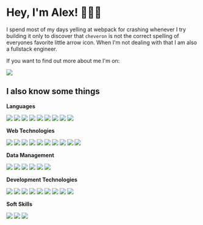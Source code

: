 # Hey, I'm Alex! 👨🏻‍💻
I spend most of my days yelling at webpack for crashing whenever I try building it only to discover that `cheveron` is not the correct spelling of everyones favorite little arrow icon. When I'm not dealing with that I am also a fullstack engineer. 

If you want to find out more about me I'm on:

[<img src="https://img.shields.io/static/v1?logo=LinkedIn&message=LinkedIn&color=545454&label=&logoColor=03adfc" />](https://www.linkedin.com/in/AlexBieg) 

## I also know some things
**Languages**

<img src="https://img.shields.io/static/v1?logo=Python&message=Python&color=545454&label=&logoColor=03adfc" /> <img src="https://img.shields.io/static/v1?logo=Javascript&message=Javascript&color=545454&label=&logoColor=03adfc" /> <img src="https://img.shields.io/static/v1?logo=Java&message=Java&color=545454&label=&logoColor=03adfc" /> <img src="https://img.shields.io/static/v1?logo=c-sharp&message=C%23&color=545454&label=&logoColor=03adfc" /> <img src="https://img.shields.io/static/v1?logo=node.js&message=Node.js&color=545454&label=&logoColor=03adfc" /> <img src="https://img.shields.io/static/v1?logo=go&message=GoLang&color=545454&label=&logoColor=03adfc" /> <img src="https://img.shields.io/static/v1?logo=php&message=PHP&color=545454&label=&logoColor=03adfc" /> <img src="https://img.shields.io/static/v1?logo=c%2B%2B&message=C%2B%2B&color=545454&label=&logoColor=03adfc" /> <img src="https://img.shields.io/static/v1?logo=lua&message=Lua&color=545454&label=&logoColor=03adfc" />

**Web Technologies**

<img src="https://img.shields.io/static/v1?logo=react&message=React&color=545454&label=&logoColor=03adfc" /> <img src="https://img.shields.io/static/v1?logo=redux&message=Redux&color=545454&label=&logoColor=03adfc" /> <img src="https://img.shields.io/static/v1?logo=ember.js&message=Ember&color=545454&label=&logoColor=03adfc" />
<img src="https://img.shields.io/static/v1?logo=angular&message=Angular&color=545454&label=&logoColor=03adfc" /> <img src="https://img.shields.io/static/v1?logo=css3&message=CSS3&color=545454&label=&logoColor=03adfc" /> <img src="https://img.shields.io/static/v1?logo=sass&message=Sass&color=545454&label=&logoColor=03adfc" /> <img src="https://img.shields.io/static/v1?logo=html5&message=HTML5&color=545454&label=&logoColor=03adfc" /> <img src="https://img.shields.io/static/v1?logo=electron&message=Electron&color=545454&label=&logoColor=03adfc" /> <img src="https://img.shields.io/static/v1?logo=.Net&message=.Net&color=545454&label=&logoColor=03adfc" /> <img src="https://img.shields.io/static/v1?logo=flask&message=Flask&color=545454&label=&logoColor=03adfc" />

**Data Management**

<img src="https://img.shields.io/static/v1?logo=MySql&message=MySql&color=545454&label=&logoColor=03adfc" /> <img src="https://img.shields.io/static/v1?logo=MongoDB&message=MongoDB&color=545454&label=&logoColor=03adfc" /> <img src="https://img.shields.io/static/v1?logo=Apache-Solr&message=Solr&color=545454&label=&logoColor=03adfc" /> <img src="https://img.shields.io/static/v1?logo=Amazon-AWS&message=S3&color=545454&label=&logoColor=03adfc" /> <img src="https://img.shields.io/static/v1?logo=Amazon-AWS&message=SQS&color=545454&label=&logoColor=03adfc" /> <img src="https://img.shields.io/static/v1?logo=GraphQL&message=GraphQL&color=545454&label=&logoColor=03adfc" />

**Development Technologies**

<img src="https://img.shields.io/static/v1?logo=git&message=Git&color=545454&label=&logoColor=03adfc" /> <img src="https://img.shields.io/static/v1?logo=NPM&message=NPM&color=545454&label=&logoColor=03adfc" /> <img src="https://img.shields.io/static/v1?logo=WebPack&message=WebPack&color=545454&label=&logoColor=03adfc" /> <img src="https://img.shields.io/static/v1?logo=Babel&message=Babel&color=545454&label=&logoColor=03adfc" /> <img src="https://img.shields.io/static/v1?logo=Jest&message=Jest&color=545454&label=&logoColor=03adfc" /> <img src="https://img.shields.io/static/v1?logo=Docker&message=Docker&color=545454&label=&logoColor=03adfc" /> <img src="https://img.shields.io/static/v1?logo=Linux&message=Linux&color=545454&label=&logoColor=03adfc" /> <img src="https://img.shields.io/static/v1?logo=Jenkins&message=Jenkins&color=545454&label=&logoColor=03adfc" /> <img src="https://img.shields.io/static/v1?logo=gnu-bash&message=Bash&color=545454&label=&logoColor=03adfc" />

**Soft Skills**

<img src="https://img.shields.io/static/v1?message=Agile&color=545454&label=&logoColor=03adfc" /> <img src="https://img.shields.io/static/v1?message=Pair%20Programming&color=545454&label=&logoColor=03adfc" /> <img src="https://img.shields.io/static/v1?message=UI/UX&color=545454&label=&logoColor=03adfc" />
